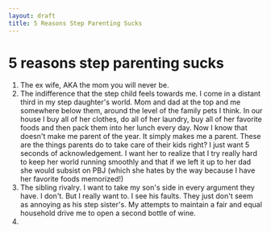 ```yaml
---
layout: draft
title: 5 Reasons Step Parenting Sucks
---
```

# 5 reasons step parenting sucks
1. The ex wife, AKA the mom you will never be. 
2. The indifference that the step child feels towards me. I come in a distant third in my step daughter's world. Mom and dad at the top and me somewhere below them, around the level of the family pets I think. In our house I buy all of her clothes, do all of her laundry, buy all of her favorite foods and then pack them into her lunch every day. Now I know that doesn't make me parent of the year. It simply makes me a parent. These are the things parents do to take care of their kids right?  I just want 5 seconds of acknowledgement.  I want her to realize that I try really hard to keep her world running smoothly and that if we left it up to her dad she would subsist on PBJ (which she hates by the way because I have her favorite foods memorized!)
3. The sibling rivalry. I want to take my son's side in every argument they have. I don't. But I really want to. I see his faults. They just don't seem as annoying as his step sister's. My attempts to maintain a fair and equal household drive me to open a second bottle of wine.
4. 
